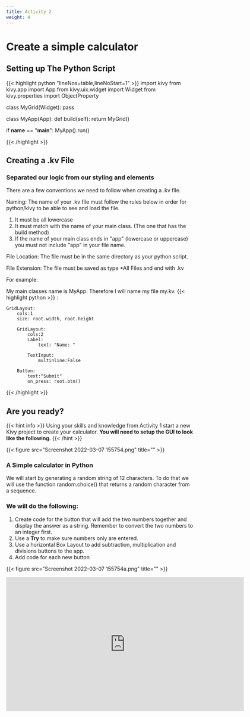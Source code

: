 ```yaml
---
title: Activity 2
weight: 4
---
```

# Create a simple calculator



## Setting up The Python Script
{{< highlight python "lineNos=table,lineNoStart=1" >}}
import kivy
from kivy.app import App
from kivy.uix.widget import Widget
from kivy.properties import ObjectProperty


class MyGrid(Widget):
    pass


class MyApp(App):
    def build(self):
        return MyGrid()


if __name__ == "__main__":
    MyApp().run()

{{< /highlight >}}



## Creating a .kv File
### Separated our logic from our styling and elements
There are a few conventions we need to follow when creating a .kv file.

Naming: The name of your .kv file must follow the rules below in order for python/kivy to be able to see and load the file.
1. It must be all lowercase
2. It must match with the name of your main class. (The one that has the build method)
3. If the name of your main class ends in "app" (lowercase or uppercase) you must not include "app" in your file name.

File Location: The file must be in the same directory as your python script.

File Extension: The file must be saved as type *All Files and end with .kv

For example:

My main classes name is MyApp. Therefore I will name my file my.kv.
{{< highlight python >}}
<MyGrid>:
    
    GridLayout:
        cols:1
        size: root.width, root.height

        GridLayout:
            cols:2
            Label:
                text: "Name: "

            TextInput:
                multinline:False

        Button:
            text:"Submit"
            on_press: root.btn()
        
{{< /highlight >}}

## Are you ready? 
{{< hint info >}}
Using your skills and knowledge from Activity 1 start a new Kivy project to create your calculator.  **You will need to setup the GUI to look like the following.**
{{< /hint >}}

{{< figure src="Screenshot 2022-03-07 155754.png" title="" >}}

### A Simple calculator in Python
We will start by generating a random string of 12 characters. To do that we will use the function random.choice() that returns a random character from a sequence.

### We will do the following:

1. Create code for the button that will add the two numbers together and display the answer as a string. Remember to convert the two numbers to an integer first.
2. Use a **Try** to make sure numbers only are entered.
3. Use a horizontal Box Layout to add subtraction, multiplication and divisions buttons to the app.
4. Add code for each new button


{{< figure src="Screenshot 2022-03-07 155754a.png" title="" >}}

<iframe width="640" height="360" src="https://web.microsoftstream.com/embed/video/95f37fdc-dc59-4222-8821-92af3d3a2141?autoplay=false&showinfo=true" allowfullscreen style="border:none;"></iframe>








